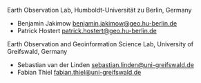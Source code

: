Earth Observation Lab, Humboldt-Universität zu Berlin, Germany

* Benjamin Jakimow benjamin.jakimow@geo.hu-berlin.de
* Patrick Hostert patrick.hostert@geo.hu-berlin.de

Earth Observation and Geoinformation Science Lab, University of Greifswald, Germany

* Sebastian van der Linden sebastian.linden@uni-greifswald.de
* Fabian Thiel fabian.thiel@uni-greifswald.de
